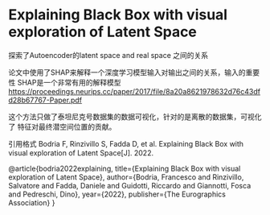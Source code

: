 # Explaining Black Box with visual exploration of Latent Space
探索了Autoencoder的latent space and real space 之间的关系

论文中使用了SHAP来解释一个深度学习模型输入对输出之间的关系，输入的重要性
SHAP是一个非常有用的解释模型
https://proceedings.neurips.cc/paper/2017/file/8a20a8621978632d76c43dfd28b67767-Paper.pdf

这个方法只做了泰坦尼克号数据集的数据可视化，针对的是离散的数据集，可视化了
特征对最终潜空间位置的贡献。


引用格式
Bodria F, Rinzivillo S, Fadda D, et al. Explaining Black Box with visual exploration of Latent Space[J]. 2022.

@article{bodria2022explaining,
  title={Explaining Black Box with visual exploration of Latent Space},
  author={Bodria, Francesco and Rinzivillo, Salvatore and Fadda, Daniele and Guidotti, Riccardo and Giannotti, Fosca and Pedreschi, Dino},
  year={2022},
  publisher={The Eurographics Association}
}